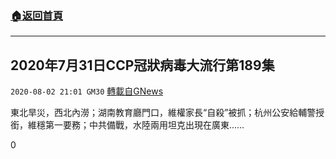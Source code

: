 ###  [:house:返回首頁](https://github.com/ourhimalayas/txt)
---

## 2020年7月31日CCP冠狀病毒大流行第189集
`2020-08-02 21:01 GM30` [轉載自GNews](https://gnews.org/zh-hant/283484/)

東北旱災，西北內澇；湖南教育廳門口，維權家長“自殺”被抓；杭州公安給輔警授銜，維穩第一要務；中共備戰，水陸兩用坦克出現在廣東……



0

